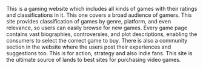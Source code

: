 This is a gaming website which includes all kinds of games with their ratings and classifications in it. This one covers a broad audience of gamers. This site provides classification of games by genre, platform, and even relevance, so users can easily browse for new games. Every game page contains vast biographies, controversies, and plot descriptions, enabling the consumers to select the correct game to buy. There is also a community section in the website where the users post their experiences and suggestions too. This is for action, strategy and also indie fans. This site is the ultimate source of lands to best sites for purchasing video games.

